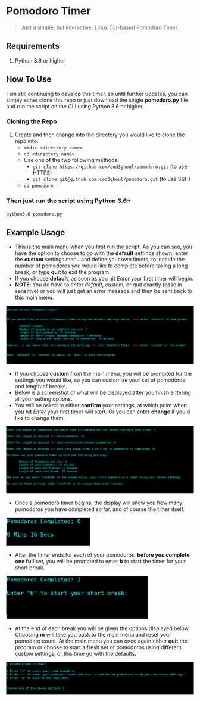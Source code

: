 # Pomodoro Timer
> Just a simple, but interactive, Linux CLI-based Pomodoro Timer.

## Requirements
1. Python 3.6 or higher

## How To Use
I am still continuing to develop this timer, so until further updates, you can simply either clone this repo or just download the single **pomodoro.py** file and run the script on the CLI using Python 3.6 or higher.

### Cloning the Repo
1. Create and then change into the directory you would like to clone the repo into.
   - `mkdir <directory name>`
   - `cd <directory name>`
   - Use one of the two following methods:
     - `git clone https://github.com/cod3ghoul/pomodoro.git` (to use HTTPS)
     - `git clone git@github.com:cod3ghoul/pomodoro.git` (to use SSH)
   - `cd pomodoro`

### Then just run the script using Python 3.6+
`python3.6 pomodoro.py`

## Example Usage
- This is the main menu when you first run the script. As you can see, you have the option to choose to go with the **default** settings shown; enter the **custom** settings menu and define your own timers, to include the number of pomodoros you would like to complete before taking a long break; or type **quit** to exit the program.
- If you choose **default**, as soon as you hit *Enter* your first timer will begin.
- **NOTE**: You do have to enter *default*, *custom*, or *quit* exactly (case in-sensitive) or you will just get an error message and then be sent back to this main menu.

![main menu](img/main_menu.PNG)

- If you choose **custom** from the main menu, you will be prompted for the settings you would like, so you can customize your set of pomodoros and length of breaks.
- Below is a screenshot of what will be displayed after you finish entering all your setting options.
- You will be asked to either **confirm** your settings, at which point when you hit *Enter* your first timer will start. Or you can enter **change** if you'd like to change them.

![custom setting menu](img/custom_settings_menu.PNG)

- Once a pomodoro timer begins, the display will show you how many pomodoros you have completed so far, and of course the timer itself.

![pomodoro timer](img/start_of_first_pomodoro_timer.PNG)

- After the timer ends for each of your pomodoros, **before you complete one full set**, you will be prompted to enter **b** to start the timer for your short break.

![start short break](img/after_each_pomodoro_is_completed_before_a_long_break.PNG)

- At the end of each break you will be given the options displayed below. Choosing **m** will take you back to the main menu and reset your pomodoro count. At the main menu you can once again either **quit** the program or choose to start a fresh set of pomodoros using different custom settings, or this time go with the defaults.

![return to the main menu](img/menu_at_the_end_of_each_break.PNG)
